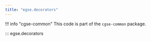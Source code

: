```yaml
---
title: "egse.decorators"
---
```


!!! info "cgse-common"
    This code is part of the `cgse-common` package.


::: egse.decorators
